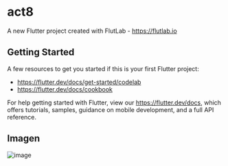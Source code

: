 # act8

A new Flutter project created with FlutLab - https://flutlab.io

## Getting Started

A few resources to get you started if this is your first Flutter project:

- https://flutter.dev/docs/get-started/codelab
- https://flutter.dev/docs/cookbook

For help getting started with Flutter, view our
https://flutter.dev/docs, which offers tutorials,
samples, guidance on mobile development, and a full API reference.

## Imagen

![image](https://github.com/HectorRezaRamirez18/Act8-Reza0534/assets/143548137/746d65fc-8028-4262-8a7c-0aee77cb25d7)

